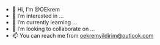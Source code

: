 - 👋 Hi, I’m @OEkrem
- 👀 I’m interested in ...
- 🌱 I’m currently learning ...
- 💞️ I’m looking to collaborate on ...
- 📫 You can reach me from oekremyildirim@outlook.com

<!---
OEkrem/OEkrem is a ✨ special ✨ repository because its `README.md` (this file) appears on your GitHub profile.
You can click the Preview link to take a look at your changes.
--->
